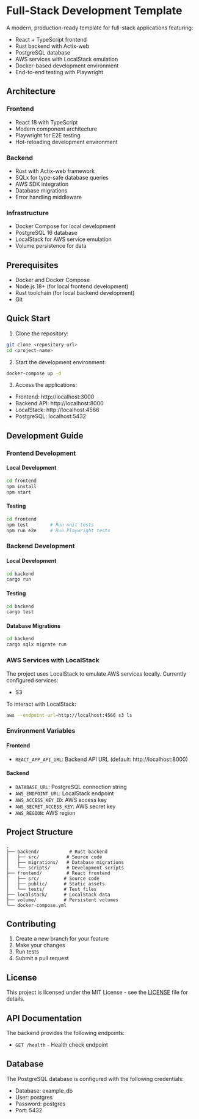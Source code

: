 # Full-Stack Development Template

A modern, production-ready template for full-stack applications featuring:
- React + TypeScript frontend
- Rust backend with Actix-web
- PostgreSQL database
- AWS services with LocalStack emulation
- Docker-based development environment
- End-to-end testing with Playwright

## Architecture

### Frontend
- React 18 with TypeScript
- Modern component architecture
- Playwright for E2E testing
- Hot-reloading development environment

### Backend
- Rust with Actix-web framework
- SQLx for type-safe database queries
- AWS SDK integration
- Database migrations
- Error handling middleware

### Infrastructure
- Docker Compose for local development
- PostgreSQL 16 database
- LocalStack for AWS service emulation
- Volume persistence for data

## Prerequisites

- Docker and Docker Compose
- Node.js 18+ (for local frontend development)
- Rust toolchain (for local backend development)
- Git

## Quick Start

1. Clone the repository:
```bash
git clone <repository-url>
cd <project-name>
```

2. Start the development environment:
```bash
docker-compose up -d
```

3. Access the applications:
- Frontend: http://localhost:3000
- Backend API: http://localhost:8000
- LocalStack: http://localhost:4566
- PostgreSQL: localhost:5432

## Development Guide

### Frontend Development

#### Local Development
```bash
cd frontend
npm install
npm start
```

#### Testing
```bash
cd frontend
npm test        # Run unit tests
npm run e2e     # Run Playwright tests
```

### Backend Development

#### Local Development
```bash
cd backend
cargo run
```

#### Testing
```bash
cd backend
cargo test
```

#### Database Migrations
```bash
cd backend
cargo sqlx migrate run
```

### AWS Services with LocalStack

The project uses LocalStack to emulate AWS services locally. Currently configured services:
- S3

To interact with LocalStack:
```bash
aws --endpoint-url=http://localhost:4566 s3 ls
```

### Environment Variables

#### Frontend
- `REACT_APP_API_URL`: Backend API URL (default: http://localhost:8000)

#### Backend
- `DATABASE_URL`: PostgreSQL connection string
- `AWS_ENDPOINT_URL`: LocalStack endpoint
- `AWS_ACCESS_KEY_ID`: AWS access key
- `AWS_SECRET_ACCESS_KEY`: AWS secret key
- `AWS_REGION`: AWS region

## Project Structure

```
.
├── backend/           # Rust backend
│   ├── src/          # Source code
│   ├── migrations/   # Database migrations
│   └── scripts/      # Development scripts
├── frontend/         # React frontend
│   ├── src/         # Source code
│   ├── public/      # Static assets
│   └── tests/       # Test files
├── localstack/      # LocalStack data
├── volume/          # Persistent volumes
└── docker-compose.yml
```

## Contributing

1. Create a new branch for your feature
2. Make your changes
3. Run tests
4. Submit a pull request

## License

This project is licensed under the MIT License - see the [LICENSE](LICENSE) file for details.

## API Documentation

The backend provides the following endpoints:

- `GET /health` - Health check endpoint

## Database

The PostgreSQL database is configured with the following credentials:
- Database: example_db
- User: postgres
- Password: postgres
- Port: 5432 